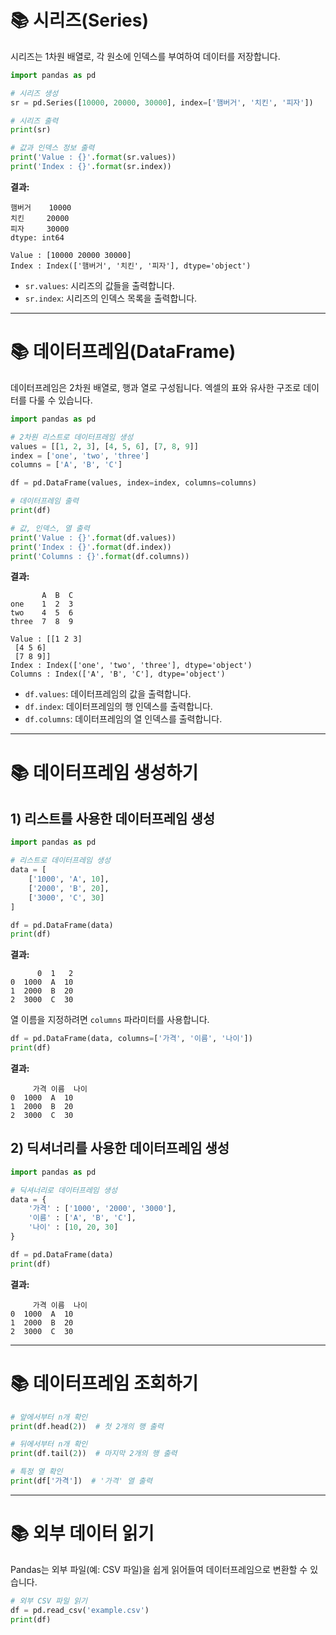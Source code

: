 
# 📚 시리즈(Series)

시리즈는 1차원 배열로, 각 원소에 인덱스를 부여하여 데이터를 저장합니다.

```python
import pandas as pd

# 시리즈 생성
sr = pd.Series([10000, 20000, 30000], index=['햄버거', '치킨', '피자'])

# 시리즈 출력
print(sr)

# 값과 인덱스 정보 출력
print('Value : {}'.format(sr.values))
print('Index : {}'.format(sr.index))
```

**결과:**
```
햄버거    10000
치킨     20000
피자     30000
dtype: int64

Value : [10000 20000 30000]
Index : Index(['햄버거', '치킨', '피자'], dtype='object')
```

- `sr.values`: 시리즈의 값들을 출력합니다.
- `sr.index`: 시리즈의 인덱스 목록을 출력합니다.

---

# 📚 데이터프레임(DataFrame)

데이터프레임은 2차원 배열로, 행과 열로 구성됩니다. 엑셀의 표와 유사한 구조로 데이터를 다룰 수 있습니다.

```python
import pandas as pd

# 2차원 리스트로 데이터프레임 생성
values = [[1, 2, 3], [4, 5, 6], [7, 8, 9]]
index = ['one', 'two', 'three']
columns = ['A', 'B', 'C']

df = pd.DataFrame(values, index=index, columns=columns)

# 데이터프레임 출력
print(df)

# 값, 인덱스, 열 출력
print('Value : {}'.format(df.values))
print('Index : {}'.format(df.index))
print('Columns : {}'.format(df.columns))
```

**결과:**
```
       A  B  C
one    1  2  3
two    4  5  6
three  7  8  9

Value : [[1 2 3]
 [4 5 6]
 [7 8 9]]
Index : Index(['one', 'two', 'three'], dtype='object')
Columns : Index(['A', 'B', 'C'], dtype='object')
```

- `df.values`: 데이터프레임의 값을 출력합니다.
- `df.index`: 데이터프레임의 행 인덱스를 출력합니다.
- `df.columns`: 데이터프레임의 열 인덱스를 출력합니다.

---

# 📚 데이터프레임 생성하기

## 1) 리스트를 사용한 데이터프레임 생성

```python
import pandas as pd

# 리스트로 데이터프레임 생성
data = [
    ['1000', 'A', 10],
    ['2000', 'B', 20],
    ['3000', 'C', 30]
]

df = pd.DataFrame(data)
print(df)
```

**결과:**
```
      0  1   2
0  1000  A  10
1  2000  B  20
2  3000  C  30
```

열 이름을 지정하려면 `columns` 파라미터를 사용합니다.

```python
df = pd.DataFrame(data, columns=['가격', '이름', '나이'])
print(df)
```

**결과:**
```
     가격 이름  나이
0  1000  A  10
1  2000  B  20
2  3000  C  30
```

## 2) 딕셔너리를 사용한 데이터프레임 생성

```python
import pandas as pd

# 딕셔너리로 데이터프레임 생성
data = {
    '가격' : ['1000', '2000', '3000'],
    '이름' : ['A', 'B', 'C'],
    '나이' : [10, 20, 30]
}

df = pd.DataFrame(data)
print(df)
```

**결과:**
```
     가격 이름  나이
0  1000  A  10
1  2000  B  20
2  3000  C  30
```

---

# 📚 데이터프레임 조회하기

```python
# 앞에서부터 n개 확인
print(df.head(2))  # 첫 2개의 행 출력

# 뒤에서부터 n개 확인
print(df.tail(2))  # 마지막 2개의 행 출력

# 특정 열 확인
print(df['가격'])  # '가격' 열 출력
```

---

# 📚 외부 데이터 읽기

Pandas는 외부 파일(예: CSV 파일)을 쉽게 읽어들여 데이터프레임으로 변환할 수 있습니다.

```python
# 외부 CSV 파일 읽기
df = pd.read_csv('example.csv')
print(df)
```
